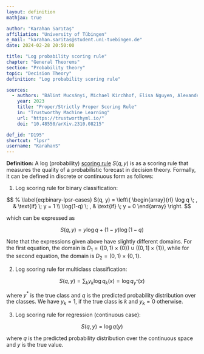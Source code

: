 ```yaml
---
layout: definition
mathjax: true

author: "Karahan Sarıtaş"
affiliation: "University of Tübingen"
e_mail: "karahan.saritas@student.uni-tuebingen.de"
date: 2024-02-28 20:50:00

title: "Log probability scoring rule"
chapter: "General Theorems"
section: "Probability theory"
topic: "Decision Theory"
definition: "Log probability scoring rule"

sources:
  - authors: "Bálint Mucsányi, Michael Kirchhof, Elisa Nguyen, Alexander Rubinstein, Seong Joon Oh"
    year: 2023
    title: "Proper/Strictly Proper Scoring Rule"
    in: "Trustworthy Machine Learning"
    url: "https://trustworthyml.io/"
    doi: "10.48550/arXiv.2310.08215"

def_id: "D195"
shortcut: "lpsr"
username: "KarahanS"
---
```



**Definition:** A log (probability) [scoring rule](/D/sr) $S(q, y)$ is as a scoring rule that measures the quality of a probabilistic forecast in decision theory. Formally, it can be defined in discrete or continuous form as follows:

1) Log scoring rule for binary classification:

$$ % \label{eq:binary-lpsr-cases}
S(q, y) = \left\{
\begin{array}{rl}
\log q \; , & \text{if} \; y = 1 \\
\log(1-q) \; , & \text{if} \; y = 0
\end{array}
\right.
$$

which can be expressed as

$$ \label{eq:binary-lpsr}
S(q, y) = y \log q + (1-y) \log (1-q)
$$

Note that the expressions given above have slightly different domains. For the first equation, the domain is $D_1 = ([0,1) \times \{0\}) \cup ((0, 1] \times \{1\})$, while for the second equation, the domain is $D_2 = (0,1) \times \left\{ 0,1 \right\}$.

2) Log scoring rule for multiclass classification:

$$ \label{eq:multiclass-lpsr}
S(q, y) = \sum_k y_k \log q_k(x) = \log q_{y^*}(x)
$$

where $y^*$ is the true class and $q$ is the predicted probability distribution over the classes. We have $y_k = 1$, if the true class is $k$ and $y_k = 0$ otherwise.

3) Log scoring rule for regression (continuous case):

$$ \label{eq:regression-lpsr}
S(q, y) = \log q(y)
$$

where $q$ is the predicted probability distribution over the continuous space and $y$ is the true value.